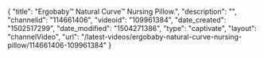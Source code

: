 {
    "title": "Ergobaby&trade; Natural Curve&trade; Nursing Pillow.",
    "description": "",
    "channelid": "114661406",
    "videoid": "109961384",
    "date_created": "1502517299",
    "date_modified": "1504271386",
    "type": "captivate",
    "layout": "channelVideo",
    "url": "\/latest-videos\/ergobaby-natural-curve-nursing-pillow\/114661406-109961384"
}